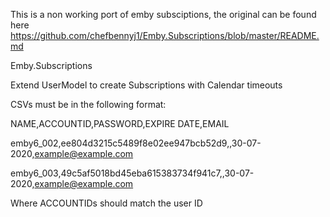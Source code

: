 ﻿This is a non working port of emby subsciptions, the original can be found here
https://github.com/chefbennyj1/Emby.Subscriptions/blob/master/README.md

Emby.Subscriptions

Extend UserModel to create Subscriptions with Calendar timeouts

CSVs must be in the following format:

NAME,ACCOUNTID,PASSWORD,EXPIRE DATE,EMAIL

emby6_002,ee804d3215c5489f8e02ee947bcb52d9,,30-07-2020,example@example.com

emby6_003,49c5af5018bd45eba615383734f941c7,,30-07-2020,example@example.com

Where ACCOUNTIDs should match the user ID